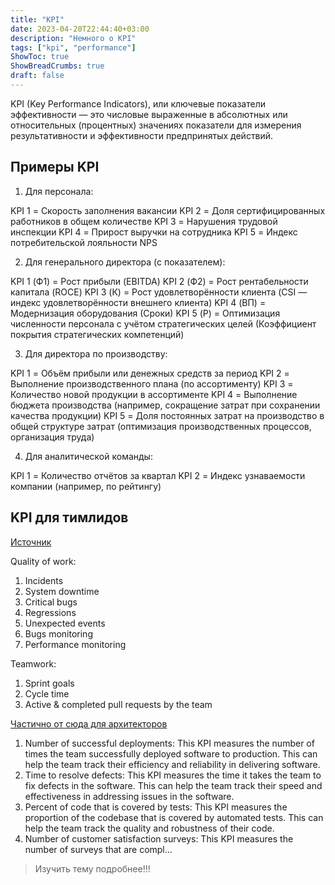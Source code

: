 ```yaml
---
title: "KPI"
date: 2023-04-20T22:44:40+03:00
description: "Немного о KPI"
tags: ["kpi", "performance"]
ShowToc: true
ShowBreadCrumbs: true
draft: false
---
```


KPI (Key Performance Indicators), или ключевые показатели эффективности — это числовые выраженные в абсолютных или относительных (процентных) значениях показатели для измерения результативности и эффективности предпринятых действий.

## Примеры KPI

1. Для персонала:

KPI 1 = Скорость заполнения вакансии
KPI 2 = Доля сертифицированных работников в общем количестве
KPI 3 = Нарушения трудовой инспекции
KPI 4 = Прирост выручки на сотрудника
KPI 5 = Индекс потребительской лояльности NPS

2. Для генерального директора (с показателем):

KPI 1 (Ф1) = Рост прибыли (EBITDA)
KPI 2 (Ф2) = Рост рентабельности капитала (ROCE)
KPI 3 (К) = Рост удовлетворённости клиента (CSI — индекс удовлетворённости внешнего клиента)
KPI 4 (ВП) = Модернизация оборудования (Сроки)
KPI 5 (Р) = Оптимизация численности персонала с учётом стратегических целей (Коэффициент покрытия стратегических компетенций)

3. Для директора по производству:

KPI 1 = Объём прибыли или денежных средств за период
KPI 2 = Выполнение производственного плана (по ассортименту)
KPI 3 = Количество новой продукции в ассортименте
KPI 4 = Выполнение бюджета производства (например, сокращение затрат при сохранении качества продукции)
KPI 5 = Доля постоянных затрат на производство в общей структуре затрат (оптимизация производственных процессов, организация труда)

4. Для аналитической команды:

KPI 1 = Количество отчётов за квартал
KPI 2 = Индекс узнаваемости компании (например, по рейтингу)

## KPI для тимлидов

[Источник](https://medium.com/nerd-for-tech/kpis-for-software-development-team-leads-4cf26b2402a7)

Quality of work:

1. Incidents
2. System downtime
3. Critical bugs
4. Regressions
5. Unexpected events
6. Bugs monitoring
7. Performance monitoring

Teamwork:

1. Sprint goals
2. Cycle time
3. Active & completed pull requests by the team

[Частично от сюда для архитекторов](https://www.quora.com/What-are-some-good-KPIs-for-a-software-architecture-team)

1. Number of successful deployments: This KPI measures the number of times the team successfully deployed software to production. This can help the team track their efficiency and reliability in delivering software.
2. Time to resolve defects: This KPI measures the time it takes the team to fix defects in the software. This can help the team track their speed and effectiveness in addressing issues in the software.
3. Percent of code that is covered by tests: This KPI measures the proportion of the codebase that is covered by automated tests. This can help the team track the quality and robustness of their code.
4. Number of customer satisfaction surveys: This KPI measures the number of surveys that are compl...

> Изучить тему подробнее!!!